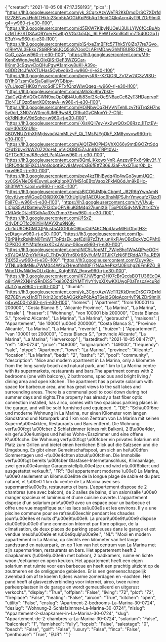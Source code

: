 {
"created": "2021-10-05 08:47:17.358193",
"pics": [
"https://lh3.googleusercontent.com/yk_3CgrxAzvWeTR2KkDmdDrSC7XDrfdRZ78ENvvkHn5ITHkIri23dn5bAOGkKpP6bAqT6eidGQIqAcqr4vT9LZDr9ImiXg4=w960-rj-e30-l100",
"https://lh3.googleusercontent.com/d5EKW7KIbyNUOeU3ULLYjV6fCcBuAbczMTiFzSTtSAaORYoerFswltpYVGc0x5Qs_l6LPeWTvXmlRatLmZf540OGqTjE3uY=w960-rj-e30-l100",
"https://lh3.googleusercontent.com/p1S4xeZmBFfc57Thk5Y8lZp77re7Gvo_g1RleYAL3EEkg7SbBRPa8JQQ5o87OosCLARrMDawGhM1GURi2CNz-g-CoG_ozA=w960-rj-e30-l100",
"https://lh3.googleusercontent.com/M6-Ken8nWgnJyeNLOIxQIS-DeF3WZGCar-lIKnm3c9qwvDpQHuPgwA1amkw8uKI-A39x-gGDD2tcJfeAXTUHas5Oybvc6x0=w960-rj-e30-l100",
"https://lh3.googleusercontent.com/bepysRR--XZQO3l_Zv1Zw2iC3zVISU-BYlhQTzsmCaSjaGaiIlav9YGBtpy-y7uUsgzFHKQzYvxoSdFCPTxfQnzWlwQqeg=w960-rj-e30-l100",
"https://lh3.googleusercontent.com/aMh3pi8hr7bk0-ZjaiCyQh5VQOrCWN9xaOpOjBt4Uu8j83of2KcOcSN8aeCc62yT3HDaprvpFZioN1LFQzp5avtXQ0toavA=w960-rj-e30-l100",
"https://lh3.googleusercontent.com/HOiNbwOqZHVVNTehILzv7f6TrqSH7hs5y0crI_3N07xW0moRJME9wst8_GRhutGyCMqnYi-7-Cfjil-ok7dNIdtvV9dSqhc=w960-rj-e30-l100",
"https://lh3.googleusercontent.com/-XisKQli7ey-Vx2wrQOxO6Rzz_1lTctEV-guHd0dtXnUlq-SBOVNUZrthXfjMjdsvocVJmMLzyF_Qi_TMsPJYgOkF_XM8yvv=w960-rj-e30-l100",
"https://lh3.googleusercontent.com/AiQ1ZMOPM3VhXO66y9mtBGOZttSdqCFd12bvv2kWZ0Z20pH4_mVIOQBD5ZaJn61pTRP10VJ-QFTGd9DmJK8ezkELPaIAtA=w960-rj-e30-l100",
"https://lh3.googleusercontent.com/8QmLIKkowxNnR_AnzqvlPPx6r9ikv3f_Yl4RfOXds4iFiXCLlApGobqtSCv8sMyqCsB6fEtfZ366J3aF-AxQTugr0b_b-g=w960-rj-e30-l100",
"https://lh3.googleusercontent.com/pev4kzTlhlBydq41c4wGo3yumUQC-xv0GSVNeO94EsymLuoKgIbpX0YMS1qEBtxVaox2FkMQ6dJm9kBHc-Sh3fWfYikJoxI=w960-rj-e30-l100",
"https://lh3.googleusercontent.com/aBlCO6JMbjuCbqm1_J82R6qYwnAmN9lcvtUwqpWGoeDI36jD9XOkFXhUgIUgI1AEOUod9hsMjPSJhrYmyoufz7Qzd1FoiI7C=w960-rj-e30-l100",
"https://lh3.googleusercontent.com/rvVUyuj-LiCjxS5yU1Sntejw7FI3lCqOFN8iuKGM4g27jumlXSjT5xP0O5dyNVE2trxlCYvZMtA6eDtJcRGdhAa3XsZhmo7E=w960-rj-e30-l100",
"https://lh3.googleusercontent.com/J1SxZ-O4yDflOTfcOXiYiHjMAYXhu9N6K-Zbr1dU9OBGMCQPjIust5AGGRb5Ol6bcOdP46CNpiUawMlFlrGhgtH3-ycDtag=w960-rj-e30-l100",
"https://lh3.googleusercontent.com/1p-7BrPjHtxRsMhN0TmWTTpPdsEk_gefEdIi97zZfvt_unKxFjAvOBcBokVzOPMt0OlPKDGlKYiMtpfexqxKDxJVauw-06o=w960-rj-e30-l100",
"https://lh3.googleusercontent.com/iNlC5UfopMT_7WjeBhc1WoAQPyeOGHx6YJQAMZroYkHAsC_ThDy0iYhr6IXr8SyYuMM0TJiK7zNj6FERddA7Pa_RE9iTdX52=w960-rj-e30-l100",
"https://lh3.googleusercontent.com/Zuyy9q-VTNLqBdMNku7WM044W2uZHreqfhMGFr7NAxAePkzfJ0EIchg26FmRZG_BWncTUwNik0wOLtxQph-_XutgFRW_9g=w960-rj-e30-l100",
"https://lh3.googleusercontent.com/IK7_hW5gm3HO7cBrQcdsBOTU36EcOAq8irSW2XNHhSRnDiSSTkei30Zd2YMTYIyY4vpXIXwKXUwgF0aTnscaVcuRda1J1Zg=w960-rj-e30-l100"
],
"thumb": "https://lh3.googleusercontent.com/yk_3CgrxAzvWeTR2KkDmdDrSC7XDrfdRZ78ENvvkHn5ITHkIri23dn5bAOGkKpP6bAqT6eidGQIqAcqr4vT9LZDr9ImiXg4=w400-h240-n-rj-e30-l100",
"homes": [
"Apartment",
"from 100001 to 200000",
"Costa Blanca S.",
"Alicante Province",
"La Marina",
"La Marina",
"resale"
],
"hauser": [
"Wohnung",
"von 100001 bis 200000",
"Costa Blanca S.",
"provinz Alicante",
"La Marina",
"La Marina",
"gebraucht"
],
"maisons": [
"Appartement",
"de 100001 \u00e0 200000",
"Costa Blanca S.",
"Province Alicante",
"La Marina",
"La Marina",
"revente"
],
"huizen": [
"Appartement",
"van 100001 tot 200000",
"Costa Blanca S.",
"provincie Alicante",
"La Marina",
"La Marina",
"Herverkoop"
],
"lastedited": "2021-10-05 08:47:17",
"ref": "30-0724",
"price": "149000",
"originalprice": "149000",
"frequency": "sale",
"ptype": "Apartment",
"town": "La Marina",
"province": "Alicante",
"location": "La Marina",
"beds": "2",
"baths": "2",
"pool": "community",
"description": "Nice and modern apartment in La Marina, only a kilometre from the long sandy beach and natural park, and 1 km to La Marina centre with its supermarkets, restaurants and bars.The apartment comes with 2 bedrooms (one with balcony), 2 bathrooms, spacious and bright living / dining area and open kitchen. The apartment has a private solarium with space for  barbecue area, and has great views to the salt lakes and surrounding areas. There is a communal pool to cool down during hot summer days and nights.The property has already a fast fiber optic connection installed, has airco, comes with two spacious parking places in the garage, and will be sold furnished and equipped.  ",
"DE": "Sch\u00f6ne und moderne Wohnung in La Marina, nur einen Kilometer vom langen Sandstrand und Naturpark und 1 km vom Zentrum von La Marina mit seinen Superm\u00e4rkten, Restaurants und Bars entfernt. Die Wohnung verf\u00fcgt \u00fcber 2 Schlafzimmer (eines mit Balkon), 2 B\u00e4der, ein ger\u00e4umiges und helles Wohn-/Esszimmer und eine offene K\u00fcche. Die Wohnung verf\u00fcgt \u00fcber ein privates Solarium mit Platz zum Grillen und bietet einen herrlichen Blick auf die Salzseen und die Umgebung. Es gibt einen Gemeinschaftspool, um sich an hei\u00dfen Sommertagen und -n\u00e4chten abzuk\u00fchlen. Die Immobilie verf\u00fcgt bereits \u00fcber Glasfaser-Internetanschluss, Klimaanlage, zwei ger\u00e4umige Garagenstellpl\u00e4tze und wird m\u00f6bliert und ausgestattet verkauft.",
"FR": "Bel appartement moderne \u00e0 La Marina, \u00e0 seulement un kilom\u00e8tre de la longue plage de sable et du parc naturel, et \u00e0 1 km du centre de La Marina avec ses supermarch\u00e9s, restaurants et bars. L'appartement dispose de 2 chambres (une avec balcon), de 2 salles de bains, d'un salon/salle \u00e0 manger spacieux et lumineux et d'une cuisine ouverte. L'appartement dispose d'un solarium priv\u00e9 avec un espace pour un barbecue et offre une vue magnifique sur les lacs sal\u00e9s et les environs. Il y a une piscine commune pour se rafra\u00eechir pendant les chaudes journ\u00e9es et nuits d'\u00e9t\u00e9. La propri\u00e9t\u00e9 dispose d\u00e9j\u00e0 d'une connexion Internet par fibre optique, de la climatisation, de deux places de parking spacieuses dans le garage et est vendue meubl\u00e9e et \u00e9quip\u00e9e.",
"NL": "Mooi en modern appartement in La Marina, op slechts een kilometer van het lange zandstrand en natuurpark, en op 1 km van het centrum van La Marina met zijn supermarkten, restaurants en bars. Het appartement heeft 2 slaapkamers (\u00e9\u00e9n met balkon), 2 badkamers, ruime en lichte woon-/eetkamer en open keuken. Het appartement heeft een eigen solarium met ruimte voor een barbecue en heeft een prachtig uitzicht op de zoutmeren en de omliggende gebieden. Er is een gemeenschappelijk zwembad om af te koelen tijdens warme zomerdagen en -nachten. Het pand heeft al glasvezelverbinding voor internet, airco, twee ruime parkeerplaatsen in de garage en wordt gemeubileerd en uitgerust verkocht.",
"display": "True",
"offplan": "False",
"living": "72",
"plot": "72",
"fireplace": "False",
"heating": "False",
"aircon": "True",
"kitchen": "open",
"utility": "False",
"enslug": "Apartment-2-bedrooms-La-Marina-30-0724",
"deslug": "Wohnung-2-Schlafzimmer-La-Marina-30-0724",
"nlslug": "Appartement-2-slaapkamer-in-La-Marina-30-0724",
"slug": "Appartement-de-2-chambres-a-La-Marina-30-0724",
"solarium": "False",
"balconies": "1",
"furnished": "fully",
"topsix": "False",
"salestage": "0",
"beach": "False",
"golf": "False",
"luxury": "False",
"finca": "False",
"penthouse": "True",
"EUR": ""
}